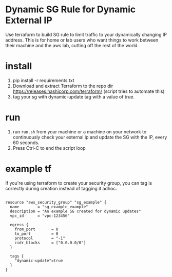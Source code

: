 # Dynamic SG Rule for Dynamic External IP
Use terraform to build SG rule to limit traffic to your dynamically changing IP address.  This is for home or lab users who want things to work between their machine and the aws lab, cutting off the rest of the world.  

# install
1. pip install -r requirements.txt
1. Download and extract Terraform to the repo dir https://releases.hashicorp.com/terraform/ (script tries to automate this)
1. tag your sg with dynamic-update tag with a value of true.

# run
1. run ```run.sh``` from your machine or a machine on your network to continuously check your external ip and update the SG with the IP, every 60 seconds.
1. Press Ctrl-C to end the script loop

# example tf
If you're using terraform to create your security group, you can tag is correctly during creation instead of tagging it adhoc.
```

resource "aws_security_group" "sg_example" {
  name        = "sg_example_example"
  description = "An example SG created for dynamic updates"
  vpc_id      = "vpc-123456"

  egress {
    from_port       = 0
    to_port         = 0
    protocol        = "-1"
    cidr_blocks     = ["0.0.0.0/0"]
  }

  tags {
    "dynamic-update"=true
  }
}
```
